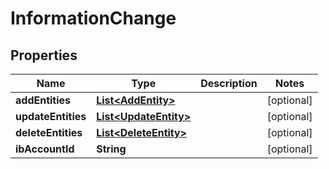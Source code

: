 

# InformationChange


## Properties

| Name | Type | Description | Notes |
|------------ | ------------- | ------------- | -------------|
|**addEntities** | [**List&lt;AddEntity&gt;**](AddEntity.md) |  |  [optional] |
|**updateEntities** | [**List&lt;UpdateEntity&gt;**](UpdateEntity.md) |  |  [optional] |
|**deleteEntities** | [**List&lt;DeleteEntity&gt;**](DeleteEntity.md) |  |  [optional] |
|**ibAccountId** | **String** |  |  [optional] |



